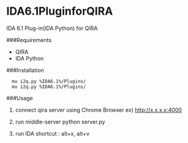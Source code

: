 IDA6.1PluginforQIRA
===================

IDA 6.1 Plug-in(IDA Python) for QIRA


###Requirements
* QIRA
* IDA Python

###Installation
```
  mv i2q.py %IDA6.1%/Plugins/
  mv i2q.py %IDA6.1%/Plugins/
```

###Usage
1. connect qira server using Chrome Browser
ex) http://x.x.x.x:4000

2. run middle-server
python server.py

3. run IDA
shortcut : alt+x, alt+v

